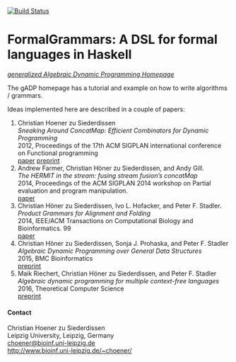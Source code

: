 [![Build Status](https://travis-ci.org/choener/FormalGrammars.svg?branch=master)](https://travis-ci.org/choener/FormalGrammars)

# FormalGrammars: A DSL for formal languages in Haskell

[*generalized Algebraic Dynamic Programming Homepage*](http://www.bioinf.uni-leipzig.de/Software/gADP/)

The gADP homepage has a tutorial and example on how to write algorithms /
grammars.

Ideas implemented here are described in a couple of papers:



1.  Christian Hoener zu Siederdissen  
    *Sneaking Around ConcatMap: Efficient Combinators for Dynamic Programming*  
    2012, Proceedings of the 17th ACM SIGPLAN international conference on Functional programming  
    [paper](http://doi.acm.org/10.1145/2364527.2364559) [preprint](http://www.tbi.univie.ac.at/newpapers/pdfs/TBI-p-2012-2.pdf)  
1.  Andrew Farmer, Christian Höner zu Siederdissen, and Andy Gill.  
    *The HERMIT in the stream: fusing stream fusion’s concatMap*  
    2014, Proceedings of the ACM SIGPLAN 2014 workshop on Partial evaluation and program manipulation.  
    [paper](http://dl.acm.org/citation.cfm?doid=2543728.2543736)  
1.  Christian Höner zu Siederdissen, Ivo L. Hofacker, and Peter F. Stadler.  
    *Product Grammars for Alignment and Folding*  
    2014, IEEE/ACM Transactions on Computational Biology and Bioinformatics. 99  
    [paper](http://ieeexplore.ieee.org/xpl/articleDetails.jsp?arnumber=6819790)  
1.  Christian Höner zu Siederdissen, Sonja J. Prohaska, and Peter F. Stadler  
    *Algebraic Dynamic Programming over General Data Structures*  
    2015, BMC Bioinformatics  
    [preprint](http://www.bioinf.uni-leipzig.de/Software/gADP/preprints/hoe-pro-2015.pdf)  
1.  Maik Riechert, Christian Höner zu Siederdissen, and Peter F. Stadler  
    *Algebraic dynamic programming for multiple context-free languages*  
    2016, Theoretical Computer Science  
    [preprint](http://www.bioinf.uni-leipzig.de/Software/gADP/preprints/rie-hoe-2015.pdf)  





#### Contact

Christian Hoener zu Siederdissen  
Leipzig University, Leipzig, Germany  
choener@bioinf.uni-leipzig.de  
http://www.bioinf.uni-leipzig.de/~choener/  

